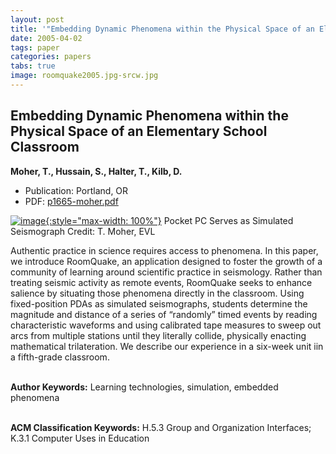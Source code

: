 ```yaml
---
layout: post
title: '"Embedding Dynamic Phenomena within the Physical Space of an Elementary School Classroom"'
date: 2005-04-02
tags: paper
categories: papers
tabs: true
image: roomquake2005.jpg-srcw.jpg
---
```


## Embedding Dynamic Phenomena within the Physical Space of an Elementary School Classroom
**Moher, T., Hussain, S., Halter, T., Kilb, D.**
- Publication: Portland, OR
- PDF: [p1665-moher.pdf](/documents/p1665-moher.pdf)


[![image](https://www.evl.uic.edu/output/originals/roomquake2005.jpg-srcw.jpg){:style="max-width: 100%"}](https://www.evl.uic.edu/output/originals/roomquake2005.jpg-srcw.jpg)
Pocket PC Serves as Simulated Seismograph
Credit: T. Moher, EVL

Authentic practice in science requires access to phenomena. In this paper, we introduce RoomQuake, an application designed to foster the growth of a community of learning around scientific practice in seismology. Rather than treating seismic activity as remote events, RoomQuake seeks to enhance salience by situating those phenomena directly in the classroom. Using fixed-position PDAs as simulated seismographs, students determine the magnitude and distance of a series of &ldquo;randomly&rdquo; timed events by reading characteristic waveforms and using calibrated tape measures to sweep out arcs from multiple stations until they literally collide, physically enacting mathematical trilateration. We describe our experience in a six-week unit iin a fifth-grade classroom.<br><br>

<strong>Author Keywords:</strong> Learning technologies, simulation, embedded phenomena<br><br>

<strong>ACM Classification Keywords:</strong> H.5.3 Group and Organization Interfaces; K.3.1 Computer Uses in Education
